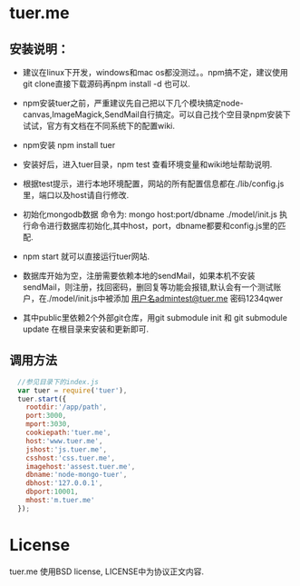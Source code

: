 # tuer.me
  
## 安装说明：

  * 建议在linux下开发，windows和mac os都没测过。。npm搞不定，建议使用git clone直接下载源码再npm install -d 也可以.
  
  * npm安装tuer之前，严重建议先自己把以下几个模块搞定node-canvas,ImageMagick,SendMail自行搞定。可以自己找个空目录npm安装下试试，官方有文档在不同系统下的配置wiki.

  * npm安装 npm install tuer

  * 安装好后，进入tuer目录，npm test 查看环境变量和wiki地址帮助说明.

  * 根据test提示，进行本地环境配置，网站的所有配置信息都在./lib/config.js 里，端口以及host请自行修改.

  * 初始化mongodb数据 命令为: mongo host:port/dbname ./model/init.js 执行命令进行数据库初始化,其中host，port，dbname都要和config.js里的匹配.

  * npm start 就可以直接运行tuer网站.

  * 数据库开始为空，注册需要依赖本地的sendMail，如果本机不安装sendMail，则注册，找回密码，删回复等功能会报错,默认会有一个测试账户，在./model/init.js中被添加 用户名admintest@tuer.me 密码1234qwer

  * 其中public里依赖2个外部git仓库，用git submodule init 和 git submodule update 在根目录来安装和更新即可.

## 调用方法

````js
  //参见目录下的index.js
  var tuer = require('tuer'),
  tuer.start({
    rootdir:'/app/path',
    port:3000,
    mport:3030,
    cookiepath:'tuer.me',
    host:'www.tuer.me',
    jshost:'js.tuer.me',
    csshost:'css.tuer.me',
    imagehost:'assest.tuer.me',
    dbname:'node-mongo-tuer',
    dbhost:'127.0.0.1',
    dbport:10001,
    mhost:'m.tuer.me'
  });
````
# License

  tuer.me 使用BSD license, LICENSE中为协议正文内容.
